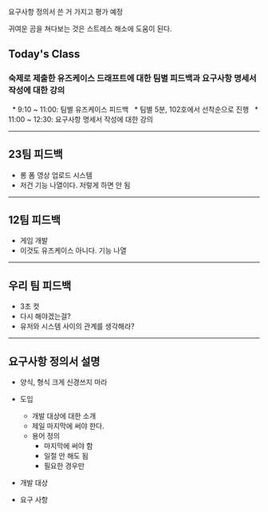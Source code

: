 요구사항 정의서 쓴 거 가지고 평가 예정


귀여운 곰을 쳐다보는 것은 스트레스 해소에 도움이 된다.

## Today's Class
### 숙제로 제출한 유즈케이스 드래프트에 대한 팀별 피드백과 요구사항 명세서 작성에 대한 강의 
  * 9:10 ~ 11:00: 팀별 유즈케이스 피드백 
	  * 팀별 5분, 102호에서 선착순으로 진행
  * 11:00 ~ 12:30: 요구사항 명세서 작성에 대한 강의

---
## 23팀 피드백
- 롱 폼 영상 업로드 시스템
- 저건 기능 나열이다. 저렇게 하면 안 됨

---
## 12팀 피드백
- 게임 개발
- 이것도 유즈케이스 아니다. 기능 나열

---
## 우리 팀 피드백
- 3초 컷
- 다시 해야겠는걸?
- 유저와 시스템 사이의 관계를 생각해라?

---
## 요구사항 정의서 설명
- 양식, 형식 크게 신경쓰지 마라

- 도입
	- 개발 대상에 대한 소개
	- 제일 마지막에 써야 한다.
	- 용어 정의
		- 마지막에 써야 함
		- 일절 안 해도 됨
		- 필요한 경우만
- 개발 대상
- 요구 사항